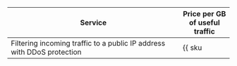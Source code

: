 | Service | Price per GB<br>of useful traffic |
| --- | --- |
| Filtering incoming traffic to a public IP address with DDoS protection | {{ sku|KZT|network.ingress.inet.antiddos.qrator|string }} |


